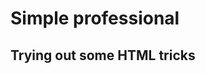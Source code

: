 <!DOCTYPE html>

<html>
  <head>
    <meta charset = "utf-8">
    <meta name = "viewport" content = "width=device-width, initial - scale=1">
    <title> Aradia </title>
  </head>
  
  <body>
  <h1> Simple professional </h1>
  <h2> Trying out some HTML tricks </h2>
  
  
  
  </body>

</html>


